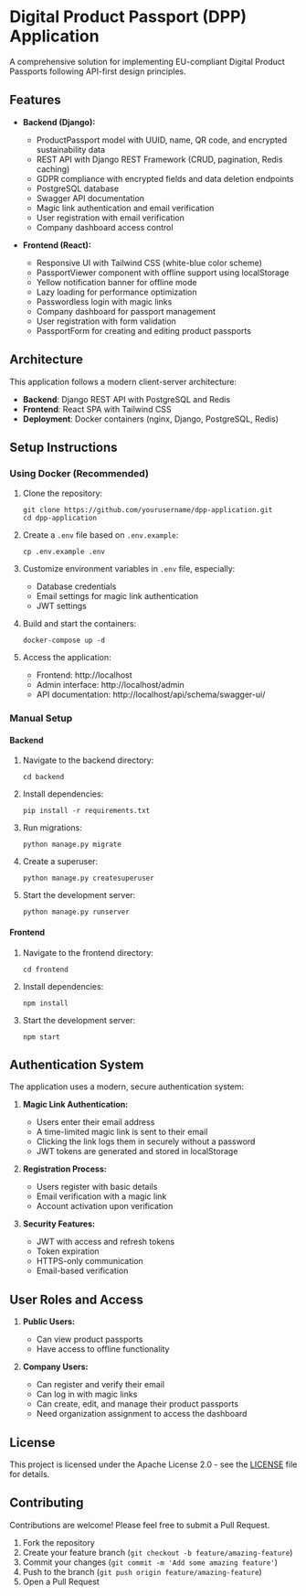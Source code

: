 # Digital Product Passport (DPP) Application

A comprehensive solution for implementing EU-compliant Digital Product Passports following API-first design principles.

## Features

- **Backend (Django):**
  - ProductPassport model with UUID, name, QR code, and encrypted sustainability data
  - REST API with Django REST Framework (CRUD, pagination, Redis caching)
  - GDPR compliance with encrypted fields and data deletion endpoints
  - PostgreSQL database
  - Swagger API documentation
  - Magic link authentication and email verification
  - User registration with email verification
  - Company dashboard access control

- **Frontend (React):**
  - Responsive UI with Tailwind CSS (white-blue color scheme)
  - PassportViewer component with offline support using localStorage
  - Yellow notification banner for offline mode
  - Lazy loading for performance optimization
  - Passwordless login with magic links
  - Company dashboard for passport management
  - User registration with form validation
  - PassportForm for creating and editing product passports

## Architecture

This application follows a modern client-server architecture:

- **Backend**: Django REST API with PostgreSQL and Redis
- **Frontend**: React SPA with Tailwind CSS
- **Deployment**: Docker containers (nginx, Django, PostgreSQL, Redis)

## Setup Instructions

### Using Docker (Recommended)

1. Clone the repository:
   ```
   git clone https://github.com/yourusername/dpp-application.git
   cd dpp-application
   ```

2. Create a `.env` file based on `.env.example`:
   ```
   cp .env.example .env
   ```

3. Customize environment variables in `.env` file, especially:
   - Database credentials
   - Email settings for magic link authentication
   - JWT settings

4. Build and start the containers:
   ```
   docker-compose up -d
   ```

5. Access the application:
   - Frontend: http://localhost
   - Admin interface: http://localhost/admin
   - API documentation: http://localhost/api/schema/swagger-ui/

### Manual Setup

#### Backend

1. Navigate to the backend directory:
   ```
   cd backend
   ```

2. Install dependencies:
   ```
   pip install -r requirements.txt
   ```

3. Run migrations:
   ```
   python manage.py migrate
   ```

4. Create a superuser:
   ```
   python manage.py createsuperuser
   ```

5. Start the development server:
   ```
   python manage.py runserver
   ```

#### Frontend

1. Navigate to the frontend directory:
   ```
   cd frontend
   ```

2. Install dependencies:
   ```
   npm install
   ```

3. Start the development server:
   ```
   npm start
   ```

## Authentication System

The application uses a modern, secure authentication system:

1. **Magic Link Authentication:**
   - Users enter their email address
   - A time-limited magic link is sent to their email
   - Clicking the link logs them in securely without a password
   - JWT tokens are generated and stored in localStorage

2. **Registration Process:**
   - Users register with basic details
   - Email verification with a magic link
   - Account activation upon verification

3. **Security Features:**
   - JWT with access and refresh tokens
   - Token expiration
   - HTTPS-only communication
   - Email-based verification

## User Roles and Access

1. **Public Users:**
   - Can view product passports
   - Have access to offline functionality

2. **Company Users:**
   - Can register and verify their email
   - Can log in with magic links
   - Can create, edit, and manage their product passports
   - Need organization assignment to access the dashboard

## License

This project is licensed under the Apache License 2.0 - see the [LICENSE](LICENSE) file for details.

## Contributing

Contributions are welcome! Please feel free to submit a Pull Request.

1. Fork the repository
2. Create your feature branch (`git checkout -b feature/amazing-feature`)
3. Commit your changes (`git commit -m 'Add some amazing feature'`)
4. Push to the branch (`git push origin feature/amazing-feature`)
5. Open a Pull Request
